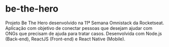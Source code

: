 # be-the-hero
Projeto Be The Hero desenvolvido na 11ª Semana Omnistack da Rocketseat. 
Aplicação com objetivo de conectar pessoas que desejam ajudar com ONGs que precisam de ajuda para tratar casos. 
Desenvolvida com Node.js (Back-end), ReactJS (Front-end) e React Native (Mobile).
